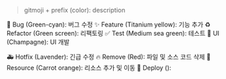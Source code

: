 > gitmoji + prefix (color): description

🐛 Bug (Green-cyan): 버그 수정
✨ Feature (Titanium yellow): 기능 추가
♻️ Refactor (Green screen): 리팩토링
✅ Test (Medium sea green): 테스트
💄 UI (Champagne): UI 개발

🚑️ Hotfix (Lavender): 긴급 수정
🔥 Remove (Red): 파일 및 소스 코드 삭제
🚚 Resource (Carrot orange): 리소스 추가 및 이동
🚀 Deploy (): 





